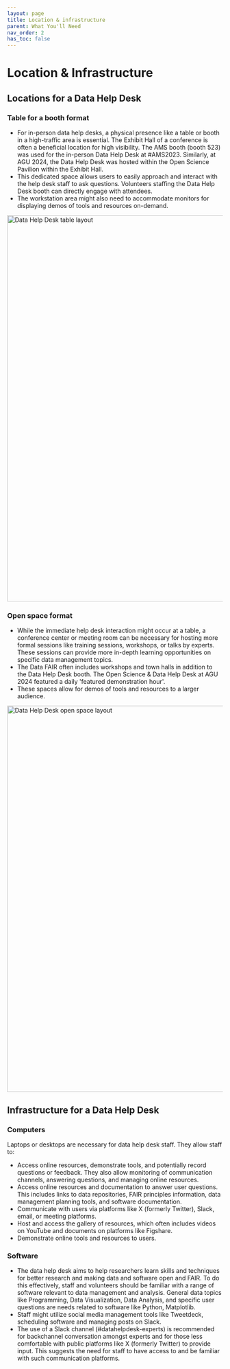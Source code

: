 ```yaml
---
layout: page
title: Location & infrastructure
parent: What You'll Need
nav_order: 2
has_toc: false
---
```


# Location & Infrastructure

## Locations for a Data Help Desk

<!-- prettier-ignore -->
### Table for a booth format

-   For in-person data help desks, a physical presence like a table or booth in
    a high-traffic area is essential. The Exhibit Hall of a conference is often
    a beneficial location for high visibility. The AMS booth (booth 523) was
    used for the in-person Data Help Desk at #AMS2023. Similarly, at AGU 2024,
    the Data Help Desk was hosted within the Open Science Pavilion within the
    Exhibit Hall.
-   This dedicated space allows users to easily approach and interact with the
    help desk staff to ask questions. Volunteers staffing the Data Help Desk
    booth can directly engage with attendees.
-   The workstation area might also need to accommodate monitors for displaying
    demos of tools and resources on-demand.

<img class="full-width-img" src="{{ site.baseurl }}/assets/photos/help_desk_layout_desk_only.jpg" alt="Data Help Desk table layout" width="900">

### Open space format

-   While the immediate help desk interaction might occur at a table, a
    conference center or meeting room can be necessary for hosting more formal
    sessions like training sessions, workshops, or talks by experts. These
    sessions can provide more in-depth learning opportunities on specific data
    management topics.
-   The Data FAIR often includes workshops and town halls in addition to the
    Data Help Desk booth. The Open Science & Data Help Desk at AGU 2024 featured
    a daily 'featured demonstration hour'.
-   These spaces allow for demos of tools and resources to a larger audience.

<img class="full-width-img" src="{{ site.baseurl }}/assets/photos/help_desk_layout_open_space.jpg" alt="Data Help Desk open space layout" width="900">

## Infrastructure for a Data Help Desk

### Computers

Laptops or desktops are necessary for data help desk staff. They allow staff to:

-   Access online resources, demonstrate tools, and potentially record questions
    or feedback. They also allow monitoring of communication channels, answering
    questions, and managing online resources.
-   Access online resources and documentation to answer user questions. This
    includes links to data repositories, FAIR principles information, data
    management planning tools, and software documentation.
-   Communicate with users via platforms like X (formerly Twitter), Slack,
    email, or meeting platforms.
-   Host and access the gallery of resources, which often includes videos on
    YouTube and documents on platforms like Figshare.
-   Demonstrate online tools and resources to users.

### Software

-   The data help desk aims to help researchers learn skills and techniques for
    better research and making data and software open and FAIR. To do this
    effectively, staff and volunteers should be familiar with a range of
    software relevant to data management and analysis. General data topics like
    Programming, Data Visualization, Data Analysis, and specific user questions
    are needs related to software like Python, Matplotlib.
-   Staff might utilize social media management tools like Tweetdeck, scheduling
    software and managing posts on Slack.
-   The use of a Slack channel (#datahelpdesk-experts) is recommended for
    backchannel conversation amongst experts and for those less comfortable with
    public platforms like X (formerly Twitter) to provide input. This suggests
    the need for staff to have access to and be familiar with such communication
    platforms.
